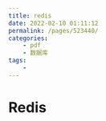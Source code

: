 ```yaml
---
title: redis
date: 2022-02-10 01:11:12
permalink: /pages/523440/
categories:
    - pdf
    - 数据库
tags:
    -
---
```


# Redis
